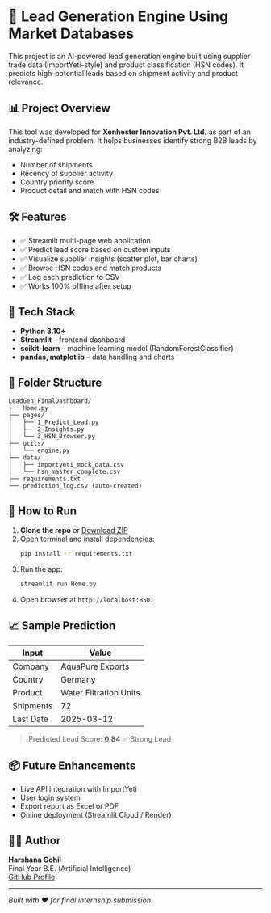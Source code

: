 # 🚀 Lead Generation Engine Using Market Databases

This project is an AI-powered lead generation engine built using supplier trade data (ImportYeti-style) and product classification (HSN codes). It predicts high-potential leads based on shipment activity and product relevance.

## 📊 Project Overview

This tool was developed for **Xenhester Innovation Pvt. Ltd.** as part of an industry-defined problem. It helps businesses identify strong B2B leads by analyzing:
- Number of shipments
- Recency of supplier activity
- Country priority score
- Product detail and match with HSN codes

## 🛠 Features

- ✅ Streamlit multi-page web application
- ✅ Predict lead score based on custom inputs
- ✅ Visualize supplier insights (scatter plot, bar charts)
- ✅ Browse HSN codes and match products
- ✅ Log each prediction to CSV
- ✅ Works 100% offline after setup

## 🧠 Tech Stack

- **Python 3.10+**
- **Streamlit** – frontend dashboard
- **scikit-learn** – machine learning model (RandomForestClassifier)
- **pandas, matplotlib** – data handling and charts

## 📁 Folder Structure

```
LeadGen_FinalDashboard/
├── Home.py
├── pages/
│   ├── 1_Predict_Lead.py
│   ├── 2_Insights.py
│   └── 3_HSN_Browser.py
├── utils/
│   └── engine.py
├── data/
│   ├── importyeti_mock_data.csv
│   └── hsn_master_complete.csv
├── requirements.txt
└── prediction_log.csv (auto-created)
```

## 🚀 How to Run

1. **Clone the repo** or [Download ZIP](https://github.com/Harshana6/lead-generation-engine)
2. Open terminal and install dependencies:
   ```bash
   pip install -r requirements.txt
   ```
3. Run the app:
   ```bash
   streamlit run Home.py
   ```
4. Open browser at `http://localhost:8501`

## 📈 Sample Prediction

| Input | Value |
|-------|-------|
| Company | AquaPure Exports |
| Country | Germany |
| Product | Water Filtration Units |
| Shipments | 72 |
| Last Date | 2025-03-12 |

> Predicted Lead Score: **0.84** ✅ Strong Lead

## 📦 Future Enhancements

- Live API integration with ImportYeti
- User login system
- Export report as Excel or PDF
- Online deployment (Streamlit Cloud / Render)

## 🧑‍💻 Author

**Harshana Gohil**  
Final Year B.E. (Artificial Intelligence)  
[GitHub Profile](https://github.com/Harshana6)

---

*Built with ❤️ for final internship submission.*